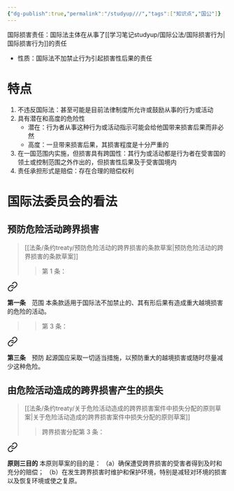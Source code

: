 ```yaml
---
{"dg-publish":true,"permalink":"/studyup///","tags":["知识点","国公"]}
---
```


国际损害责任：国际法主体在从事了[[学习笔记studyup/国际公法/国际损害行为\|国际损害行为]]的责任
- 性质：国际法不加禁止行为引起损害性后果的责任
# 特点
1. 不违反国际法：甚至可能是目前法律制度所允许或鼓励从事的行为或活动
2. 具有潜在和高度的危险性
	- 潜在：行为者从事这种行为或活动指示可能会给他国带来损害后果而非必然
	- 高度：一旦带来损害后果，其损害程度是十分严重的
3. 在一国范围内实施，但损害具有跨国性：其行为或活动都是行为者在受害国的领土或控制范围之外作出的，但损害性后果及于受害国境内
4. 责任承担形式是赔偿：存在合理的赔偿权利
# 国际法委员会的看法
## 预防危险活动跨界损害
> [[法条/条约treaty/预防危险活动的跨界损害的条款草案\|预防危险活动的跨界损害的条款草案]]
> >第 1 条：
<div class="transclusion internal-embed is-loaded"><a class="markdown-embed-link" href="//treaty//#t1" aria-label="Open link"><svg xmlns="http://www.w3.org/2000/svg" width="24" height="24" viewBox="0 0 24 24" fill="none" stroke="currentColor" stroke-width="2" stroke-linecap="round" stroke-linejoin="round" class="svg-icon lucide-link"><path d="M10 13a5 5 0 0 0 7.54.54l3-3a5 5 0 0 0-7.07-7.07l-1.72 1.71"></path><path d="M14 11a5 5 0 0 0-7.54-.54l-3 3a5 5 0 0 0 7.07 7.07l1.71-1.71"></path></svg></a><div class="markdown-embed">



**第一条**　范围
本条款适用于国际法不加禁止的、其有形后果有造成重大越境损害的危险的活动。 

</div></div>

> 
> >第 3 条：
<div class="transclusion internal-embed is-loaded"><a class="markdown-embed-link" href="//treaty//#t3" aria-label="Open link"><svg xmlns="http://www.w3.org/2000/svg" width="24" height="24" viewBox="0 0 24 24" fill="none" stroke="currentColor" stroke-width="2" stroke-linecap="round" stroke-linejoin="round" class="svg-icon lucide-link"><path d="M10 13a5 5 0 0 0 7.54.54l3-3a5 5 0 0 0-7.07-7.07l-1.72 1.71"></path><path d="M14 11a5 5 0 0 0-7.54-.54l-3 3a5 5 0 0 0 7.07 7.07l1.71-1.71"></path></svg></a><div class="markdown-embed">



**第三条**　预防
起源国应采取一切适当措施，以预防重大的越境损害或随时尽量减少这种危险。 

</div></div>

## 由危险活动造成的跨界损害产生的损失
> [[法条/条约treaty/关于危险活动造成的跨界损害案件中损失分配的原则草案\|关于危险活动造成的跨界损害案件中损失分配的原则草案]]
> > 跨界损害分配第 3 条：
<div class="transclusion internal-embed is-loaded"><a class="markdown-embed-link" href="//treaty//#t3" aria-label="Open link"><svg xmlns="http://www.w3.org/2000/svg" width="24" height="24" viewBox="0 0 24 24" fill="none" stroke="currentColor" stroke-width="2" stroke-linecap="round" stroke-linejoin="round" class="svg-icon lucide-link"><path d="M10 13a5 5 0 0 0 7.54.54l3-3a5 5 0 0 0-7.07-7.07l-1.72 1.71"></path><path d="M14 11a5 5 0 0 0-7.54-.54l-3 3a5 5 0 0 0 7.07 7.07l1.71-1.71"></path></svg></a><div class="markdown-embed">



**原则三目的** 本原则草案的目的是：
（a）确保遭受跨界损害的受害者得到及时和充分的赔偿；
（b）在发生跨界损害时维护和保护环境，特别是减轻对环境的损害以及恢复环境或使之复原。 

</div></div>
